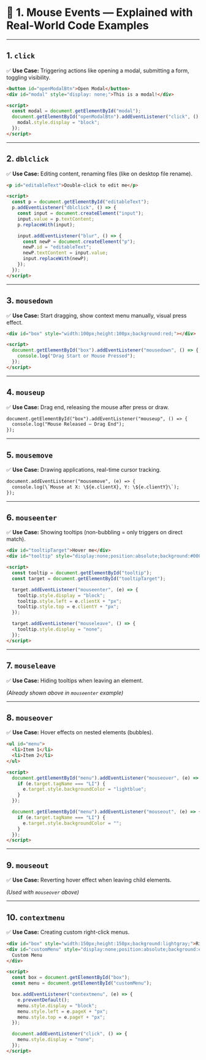 
# 🔹 1. Mouse Events — Explained with Real-World Code Examples

---

## 1. `click`  
✅ **Use Case:** Triggering actions like opening a modal, submitting a form, toggling visibility.

```html
<button id="openModalBtn">Open Modal</button>
<div id="modal" style="display: none;">This is a modal!</div>

<script>
  const modal = document.getElementById("modal");
  document.getElementById("openModalBtn").addEventListener("click", () => {
    modal.style.display = "block";
  });
</script>
```

---

## 2. `dblclick`  
✅ **Use Case:** Editing content, renaming files (like on desktop file rename).

```html
<p id="editableText">Double-click to edit me</p>

<script>
  const p = document.getElementById("editableText");
  p.addEventListener("dblclick", () => {
    const input = document.createElement("input");
    input.value = p.textContent;
    p.replaceWith(input);

    input.addEventListener("blur", () => {
      const newP = document.createElement("p");
      newP.id = "editableText";
      newP.textContent = input.value;
      input.replaceWith(newP);
    });
  });
</script>
```

---

## 3. `mousedown`  
✅ **Use Case:** Start dragging, show context menu manually, visual press effect.

```html
<div id="box" style="width:100px;height:100px;background:red;"></div>

<script>
  document.getElementById("box").addEventListener("mousedown", () => {
    console.log("Drag Start or Mouse Pressed");
  });
</script>
```

---

## 4. `mouseup`  
✅ **Use Case:** Drag end, releasing the mouse after press or draw.

```html
document.getElementById("box").addEventListener("mouseup", () => {
  console.log("Mouse Released – Drag End");
});
```

---

## 5. `mousemove`  
✅ **Use Case:** Drawing applications, real-time cursor tracking.

```html
document.addEventListener("mousemove", (e) => {
  console.log(\`Mouse at X: \${e.clientX}, Y: \${e.clientY}\`);
});
```

---

## 6. `mouseenter`  
✅ **Use Case:** Showing tooltips (non-bubbling = only triggers on direct match).

```html
<div id="tooltipTarget">Hover me</div>
<div id="tooltip" style="display:none;position:absolute;background:#000;color:#fff;padding:4px;">Tooltip!</div>

<script>
  const tooltip = document.getElementById("tooltip");
  const target = document.getElementById("tooltipTarget");

  target.addEventListener("mouseenter", (e) => {
    tooltip.style.display = "block";
    tooltip.style.left = e.clientX + "px";
    tooltip.style.top = e.clientY + "px";
  });

  target.addEventListener("mouseleave", () => {
    tooltip.style.display = "none";
  });
</script>
```

---

## 7. `mouseleave`  
✅ **Use Case:** Hiding tooltips when leaving an element.

*(Already shown above in `mouseenter` example)*

---

## 8. `mouseover`  
✅ **Use Case:** Hover effects on nested elements (bubbles).

```html
<ul id="menu">
  <li>Item 1</li>
  <li>Item 2</li>
</ul>

<script>
  document.getElementById("menu").addEventListener("mouseover", (e) => {
    if (e.target.tagName === "LI") {
      e.target.style.backgroundColor = "lightblue";
    }
  });

  document.getElementById("menu").addEventListener("mouseout", (e) => {
    if (e.target.tagName === "LI") {
      e.target.style.backgroundColor = "";
    }
  });
</script>
```

---

## 9. `mouseout`  
✅ **Use Case:** Reverting hover effect when leaving child elements.

*(Used with `mouseover` above)*

---

## 10. `contextmenu`  
✅ **Use Case:** Creating custom right-click menus.

```html
<div id="box" style="width:150px;height:150px;background:lightgray;">Right-click me</div>
<div id="customMenu" style="display:none;position:absolute;background:#eee;padding:10px;border:1px solid #ccc;">
  Custom Menu
</div>

<script>
  const box = document.getElementById("box");
  const menu = document.getElementById("customMenu");

  box.addEventListener("contextmenu", (e) => {
    e.preventDefault();
    menu.style.display = "block";
    menu.style.left = e.pageX + "px";
    menu.style.top = e.pageY + "px";
  });

  document.addEventListener("click", () => {
    menu.style.display = "none";
  });
</script>
```
